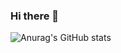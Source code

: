 ### Hi there 👋
![Anurag's GitHub stats](https://github-readme-stats.vercel.app/api?username=사용자ID&show_icons=true&theme=radical)
